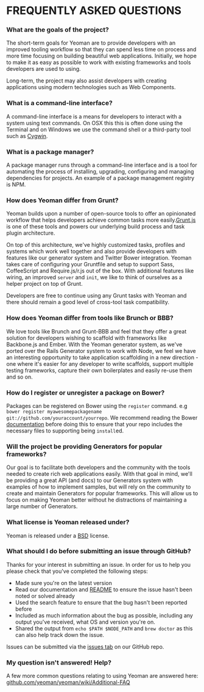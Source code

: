 # FREQUENTLY ASKED QUESTIONS


### What are the goals of the project?

The short-term goals for Yeoman are to provide developers with an improved tooling workflow so that they can spend less time on process and more time focusing on building beautiful web applications. Initially, we hope to make it as easy as possible to work with existing frameworks and tools developers are used to using.

Long-term, the project may also assist developers with creating applications using modern technologies such as Web Components.

### What is a command-line interface?

A command-line interface is a means for developers to interact with a system using text commands. On OSX this this is often done using the Terminal and on Windows we use the command shell or a third-party tool such as [Cygwin](http://www.cygwin.com).


### What is a package manager?

A package manager runs through a command-line interface and is a tool for automating the process of installing, upgrading, configuring and managing dependencies for projects. An example of a package management registry is NPM.


### How does Yeoman differ from Grunt?

Yeoman builds upon a number of open-source tools to offer an opinionated workflow that helps developers achieve common tasks more easily.[Grunt.js](http://gruntjs.com) is one of these tools and powers our underlying build process and task plugin architecture.

On top of this architecture, we've highly customized tasks, profiles and systems which work well together and also provide developers with features like our generator system and Twitter Bower integration. Yeoman takes care of configuring your Gruntfile and setup to support Sass, CoffeeScript and Require.js/r.js out of the box. With additional features like wiring, an improved `server` and `init`, we like to think of ourselves as a helper project on top of Grunt.

Developers are free to continue using any Grunt tasks with Yeoman and there should remain a good level of cross-tool task compatibility.

### How does Yeoman differ from tools like Brunch or BBB?

We love tools like Brunch and Grunt-BBB and feel that they offer a great solution for developers wishing to scaffold with frameworks like Backbone.js and Ember. With the Yeoman generator system, as we've ported over the Rails Generator system to work with Node, we feel we have an interesting opportunity to take application scaffolding in a new direction - one where it's easier for any developer to write scaffolds, support multiple testing frameworks, capture their own boilerplates and easily re-use them and so on.

### How do I register or unregister a package on Bower?

Packages can be registered on Bower using the `register` command. e.g `bower register myawesomepackagename git://github.com/youraccount/yourrepo`. We recommend reading the Bower [documentation](https://github.com/twitter/bower) before doing this to ensure that your repo includes the necessary files to supporting being `install`ed.



### Will the project be providing Generators for popular frameworks?

Our goal is to facilitate both developers and the community with the tools needed to create rich web applications easily. With that goal in mind, we'll be providing a great API (and docs) to our Generators system with examples of how to implement samples, but will rely on the community to create and maintain Generators for popular frameworks. This will allow us to focus on making Yeoman better without he distractions of maintaining a large number of Generators.


### What license is Yeoman released under?

Yeoman is released under a [BSD](http://opensource.org/licenses/bsd-license.php/) license.

### What should I do before submitting an issue through GitHub?

Thanks for your interest in submitting an issue. In order for us to help you please check that you've completed the following steps:

* Made sure you're on the latest version
* Read our documentation and [README](https://github.com/yeoman/yeoman/blob/master/readme.md) to ensure the issue hasn't been noted or solved already
* Used the search feature to ensure that the bug hasn't been reported before
* Included as much information about the bug as possible, including any output you've received, what OS and version you're on.
* Shared the output from `echo $PATH $NODE_PATH` and `brew doctor` as this can also help track down the issue.

Issues can be submitted via the [issues tab](https://github.com/yeoman/yeoman/issues) on our GitHub repo.

### My question isn't answered! Help?

A few more common questions relating to using Yeoman are answered here: [github.com/yeoman/yeoman/wiki/Additional-FAQ](https://github.com/yeoman/yeoman/wiki/Additional-FAQ)